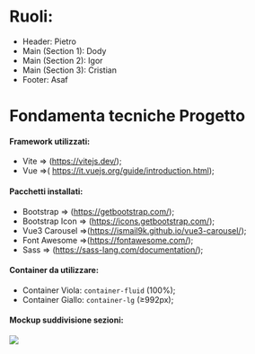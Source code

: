 # Ruoli:
- Header: Pietro
- Main (Section 1): Dody
- Main (Section 2):  Igor
- Main (Section 3): Cristian 
- Footer: Asaf

# Fondamenta tecniche Progetto
#### Framework utilizzati:
- Vite => (https://vitejs.dev/);
- Vue =>( https://it.vuejs.org/guide/introduction.html);

#### Pacchetti installati:
- Bootstrap => (https://getbootstrap.com/);
- Bootstrap Icon => (https://icons.getbootstrap.com/);
- Vue3 Carousel =>(https://ismail9k.github.io/vue3-carousel/);
- Font Awesome =>(https://fontawesome.com/);
- Sass => (https://sass-lang.com/documentation/);

#### Container da utilizzare:
- Container Viola: `container-fluid` (100%);
- Container Giallo:  `container-lg` (≥992px);


#### Mockup suddivisione sezioni:
<img src="./src/assets/layout-mockup/layout-anime-box-section.png">